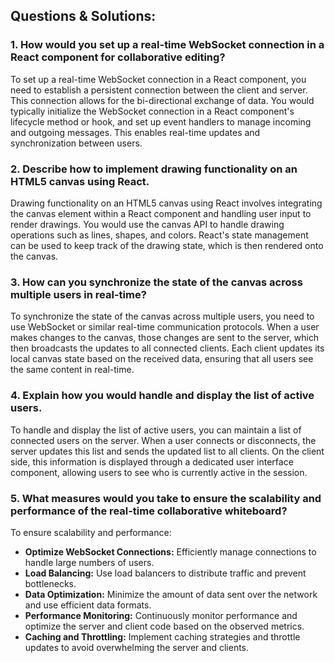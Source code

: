## Questions & Solutions:

### 1. How would you set up a real-time WebSocket connection in a React component for collaborative editing?

To set up a real-time WebSocket connection in a React component, you need to establish a persistent connection between the client and server. This connection allows for the bi-directional exchange of data. You would typically initialize the WebSocket connection in a React component's lifecycle method or hook, and set up event handlers to manage incoming and outgoing messages. This enables real-time updates and synchronization between users.

### 2. Describe how to implement drawing functionality on an HTML5 canvas using React.

Drawing functionality on an HTML5 canvas using React involves integrating the canvas element within a React component and handling user input to render drawings. You would use the canvas API to handle drawing operations such as lines, shapes, and colors. React's state management can be used to keep track of the drawing state, which is then rendered onto the canvas.

### 3. How can you synchronize the state of the canvas across multiple users in real-time?

To synchronize the state of the canvas across multiple users, you need to use WebSocket or similar real-time communication protocols. When a user makes changes to the canvas, those changes are sent to the server, which then broadcasts the updates to all connected clients. Each client updates its local canvas state based on the received data, ensuring that all users see the same content in real-time.

### 4. Explain how you would handle and display the list of active users.

To handle and display the list of active users, you can maintain a list of connected users on the server. When a user connects or disconnects, the server updates this list and sends the updated list to all clients. On the client side, this information is displayed through a dedicated user interface component, allowing users to see who is currently active in the session.

### 5. What measures would you take to ensure the scalability and performance of the real-time collaborative whiteboard?

To ensure scalability and performance:

* **Optimize WebSocket Connections:** Efficiently manage connections to handle large numbers of users.
* **Load Balancing:** Use load balancers to distribute traffic and prevent bottlenecks.
* **Data Optimization:** Minimize the amount of data sent over the network and use efficient data formats.
* **Performance Monitoring:** Continuously monitor performance and optimize the server and client code based on the observed metrics.
* **Caching and Throttling:** Implement caching strategies and throttle updates to avoid overwhelming the server and clients.
